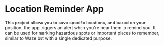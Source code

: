 <h1>Location Reminder App</h1>
<p>This project allows you to save specific locations, and based on your position, the app triggers an alert when you're near them to remind you. It can be used for marking hazardous spots or important places to remember, similar to Waze but with a single dedicated purpose.</p>